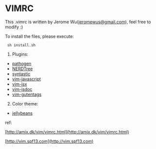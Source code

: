 VIMRC
=====
This .vimrc is written by Jerome Wu(jeromewus@gmail.com), feel free to modify :)

To install the files, please execute:

```
 sh install.sh
```

1. Plugins:

* [pathogen](https://github.com/tpope/vim-pathogen)
* [NERDTree](https://github.com/scrooloose/nerdtree)
* [syntastic](https://github.com/scrooloose/syntastic)
* [vim-javascript](https://github.com/pangloss/vim-javascript)
* [vim-jsx](https://github.com/mxw/vim-jsx)
* [vim-jsdoc](https://github.com/heavenshell/vim-jsdoc)
* [vim-gutentags](https://github.com/ludovicchabant/vim-gutentags)

2. Color theme:

* [jellybeans](https://github.com/nanotech/jellybeans.vim)

ref:

[http://amix.dk/vim/vimrc.html](http://amix.dk/vim/vimrc.html)

[http://vim.spf13.com](http://vim.spf13.com)

